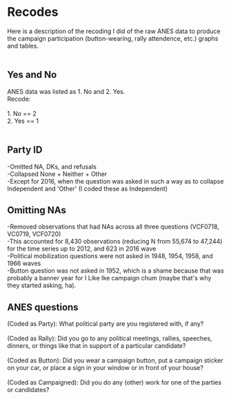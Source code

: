<h1>
Recodes
</h1>
Here is a description of the recoding I did of the raw ANES data to produce the campaign participation (button-wearing, rally attendence, etc.) graphs and tables.
<br>
<br>
<h2> Yes and No </h2>
ANES data was listed as 1. No and 2. Yes. <br>
Recode:<br>
<br>
1. No == 2<br>
2. Yes == 1<br>
<br>
<h2> Party ID </h2>
-Omitted NA, DKs, and refusals <br>
-Collapsed None + Neither + Other <br>
-Except for 2016, when the question was asked in such a way as to collapse Independent and 'Other' (I coded these as Independent)<br>

<h2> Omitting NAs </h2>
-Removed observations that had NAs across all three questions (VCF0718, VC0719, VCF0720)<br>
-This accounted for 8,430 observations (reducing N from 55,674 to 47,244) for the time series up to 2012, and 623 in 2016 wave<br>
-Political mobilization questions were not asked in 1948, 1954, 1958, and 1966 waves<br>
-Button question was not asked in 1952, which is a shame because that was probably a banner year for I Like Ike campaign chum (maybe that's why they started asking, ha).<br>

<h2> ANES questions </h2>
(Coded as Party): What political party are you registered with, if any?<br>
<br>
(Coded as Rally): Did you go to any political meetings, rallies, speeches, dinners, or things like
that in support of a particular candidate?<br>
<br>
(Coded as Button): Did you wear a campaign button, put a campaign sticker on your car, or
place a sign in your window or in front of your house?<br>
<br>
(Coded as Campaigned): Did you do any (other) work for one of the parties or candidates?<br>
